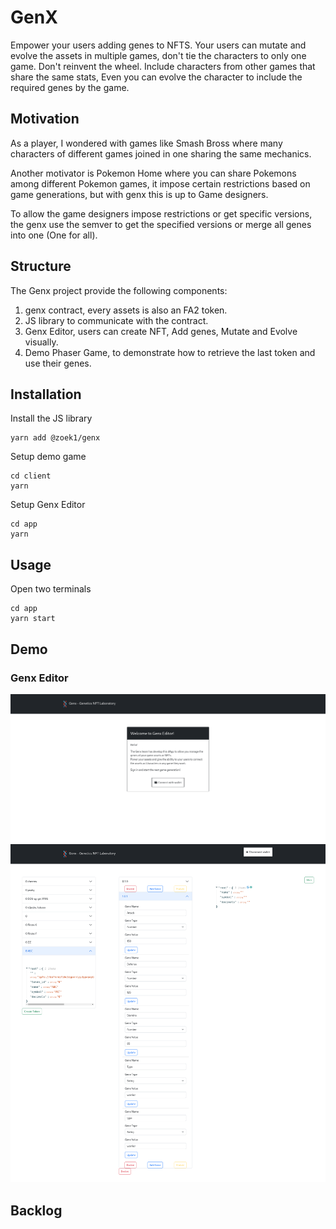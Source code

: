 # GenX

Empower your users adding genes to NFTS. 
Your users can mutate and evolve the assets in 
multiple games, don't tie the characters to only 
one game. Don't reinvent the wheel. Include
characters from other games that share the same stats,
Even you can evolve the character to include the required
genes by the game.

## Motivation

As a player, I wondered with games like Smash Bross where
many characters of different games joined in one sharing
the same mechanics.

Another motivator is Pokemon Home where you can share 
Pokemons among different Pokemon games, it impose certain
restrictions based on game generations, but with genx this is up to
Game designers.

To allow the game designers impose restrictions or 
get specific versions, the genx use the semver
to get the specified versions or merge all genes into one
(One for all).


## Structure
The Genx project provide the following components:
1. genx contract, every assets is also an FA2 token.
2. JS library to communicate with the contract.
3. Genx Editor, users can create NFT, Add genes, Mutate and Evolve visually.
4. Demo Phaser Game, to demonstrate how to retrieve the last token and use their genes.

## Installation

Install the JS library

```
yarn add @zoek1/genx
```

Setup demo game

```
cd client
yarn
```

Setup Genx Editor
```
cd app
yarn
```

## Usage
Open two terminals

```
cd app
yarn start
```

## Demo
### Genx Editor
![](screenshots/login.png)
![](screenshots/editor.png)
## Backlog
